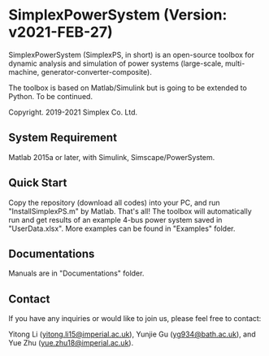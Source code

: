 # SimplexPowerSystem (Version: v2021-FEB-27)

SimplexPowerSystem (SimplexPS, in short) is an open-source toolbox for dynamic analysis and simulation of power systems (large-scale, multi-machine, generator-converter-composite).

The toolbox is based on Matlab/Simulink but is going to be extended to Python. To be continued.

Copyright. 2019-2021 Simplex Co. Ltd.

## System Requirement

Matlab 2015a or later, with Simulink, Simscape/PowerSystem.

## Quick Start

Copy the repository (download all codes) into your PC, and run "InstallSimplexPS.m" by Matlab. That's all! The toolbox will automatically run and get results of an example 4-bus power system saved in "UserData.xlsx". More examples can be found in "Examples" folder.

## Documentations

Manuals are in "Documentations" folder.

## Contact

If you have any inquiries or would like to join us, please feel free to contact:

Yitong Li (yitong.li15@imperial.ac.uk), Yunjie Gu (yg934@bath.ac.uk), and Yue Zhu (yue.zhu18@imperial.ac.uk).